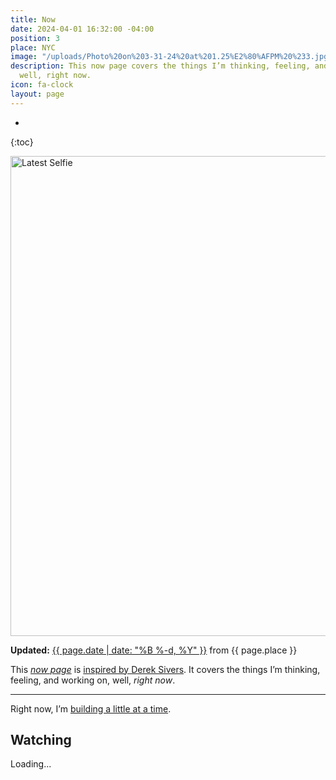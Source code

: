 ```yaml
---
title: Now
date: 2024-04-01 16:32:00 -04:00
position: 3
place: NYC
image: "/uploads/Photo%20on%203-31-24%20at%201.25%E2%80%AFPM%20%233.jpg"
description: This now page covers the things I’m thinking, feeling, and working on,
  well, right now.
icon: fa-clock
layout: page
---
```


  * 
{:toc} 

<img src="{{ page.image }}" width="1024" height="768" alt="Latest Selfie">

**Updated:** [{{ page.date | date: "%B %-d, %Y" }}](https://github.com/mattbischoff/website/com/commits/gh-pages/now.markdown) from {{ page.place }}

This *[now page](https://nownownow.com/about)* is [inspired by Derek Sivers](https://sivers.org/nowff). It covers the things I’m thinking, feeling, and working on, well, *right now*.

---

Right now, I’m [building a little at a time](/under-construction).


## <i class="fa-regular fa-camera-movie"></i> Watching

<div id="letterboxd-embed-wrapper-tc">Loading...</div>
<script>
fetch('https://lb-embed-content.bokonon.dev?username=matthewbischoff')
.then(response => response.text())
.then(data => {
document.getElementById('letterboxd-embed-wrapper-tc').innerHTML = data;
});
</script>
